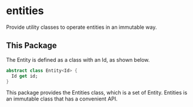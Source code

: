 # entities

Provide utility classes to operate entities in an immutable way.

## This Package
The Entity is defined as a class with an Id, as shown below.

```dart
abstract class Entity<Id> {
  Id get id;
}
```

This package provides the Entities class, which is a set of Entity.
Entities is an immutable class that has a convenient API.



